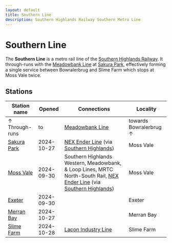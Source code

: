 ```yaml
---
layout: default
title: Southern Line
description: Southern Highlands Railway Southern Metro Line
---
```


# Southern Line

The **Southern Line** is a metro rail line of the
[Southern Highlands Railway](/rail-networks/shr). It through-runs with the
[Meadowbank Line](/rail-lines/shr-meadowbank-line) at [Sakura Park](/rail-stations/sakura-park),
effectively forming a single service between Bowralerbrug and Slime Farm which
stops at Moss Vale twice.

## Stations

Station name | Opened | Connections | Locality
---|---|---|---
↑ Through-runs | to | [Meadowbank Line](/rail-lines/shr-meadowbank-line) | towards Bowralerbrug ↑
[Sakura Park](/rail-stations/sakura-park) | 2024-10-27 | [NEX Ender Line](/rail-lines/nex-ender-line) (via [Southern Highlands](/rail-stations/southern-highlands)) | Moss Vale
[Moss Vale](/rail-stations/moss-vale) | 2024-09-30 | Southern Highlands Western, Meadowbank, & Loop Lines, MRTC North-South Rail, [NEX Ender Line](/rail-lines/nex-ender-line) (via [Southern Highlands](/rail-stations/southern-highlands)) | Moss Vale
[Exeter](/rail-stations/exeter) | 2024-09-30 | | Exeter
[Merran Bay](/rail-stations/merran-bay) | 2024-10-27 | | Merran Bay
[Slime Farm](/rail-stations/slime-farm) | 2024-10-28 | [Lacon Industry Line](/rail-lines/lcn-industry-line) | Slime Farm
